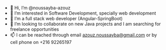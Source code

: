- 👋 Hi, I’m @noussayba-azouz
- 👀 I’m interested in Software Development, specially web development
- 🌱 I’m a full stack web developer (Angular-SpringBoot)
- 💞️ I’m looking to collaborate on new Java projects and I am searching for freelance opportunities
- 📫 I can be reached through email azouz.noussayba@gmail.com or by cell phone on +216 92265197

<!---
noussayba-azouz/noussayba-azouz is a ✨ special ✨ repository because its `README.md` (this file) appears on your GitHub profile.
You can click the Preview link to take a look at your changes.
--->
